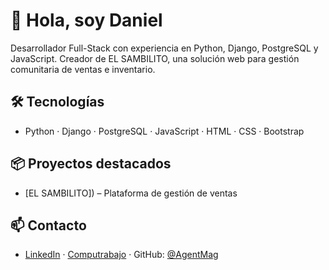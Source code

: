 # 👋 Hola, soy Daniel
Desarrollador Full-Stack con experiencia en Python, Django, PostgreSQL y JavaScript. Creador de EL SAMBILITO, una solución web para gestión comunitaria de ventas e inventario.

## 🛠️ Tecnologías
- Python · Django · PostgreSQL · JavaScript · HTML · CSS · Bootstrap

## 📦 Proyectos destacados
- [EL SAMBILITO]) – Plataforma de gestión de ventas


## 📫 Contacto
- [LinkedIn](https://www.linkedin.com/in/daniel-andre-camacho-rodr%C3%ADguez-4a4818342/) · [Computrabajo](https://candidato.ve.computrabajo.com/candidate/cv/edit/) · GitHub: [@AgentMag](link)

